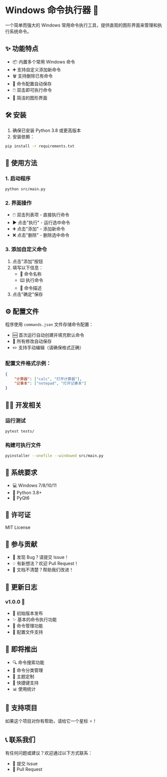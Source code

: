 # Windows 命令执行器 🚀

一个简单而强大的 Windows 常用命令执行工具，提供直观的图形界面来管理和执行系统命令。

## ✨ 功能特点

- 📦 内置多个常用 Windows 命令
- ➕ 支持自定义添加新命令
- 🗑️ 支持删除已有命令
- 💾 命令配置自动保存
- 🖱️ 双击即可执行命令
- 🎨 简洁的图形界面

## 🛠️ 安装

1. 确保已安装 Python 3.8 或更高版本
2. 安装依赖：
```bash
pip install -r requirements.txt
```

## 📖 使用方法

### 1. 启动程序
```bash
python src/main.py
```

### 2. 界面操作
- 🖱️ 双击列表项 - 直接执行命令
- ▶️ 点击"执行" - 运行选中命令
- ➕ 点击"添加" - 添加新命令
- ❌ 点击"删除" - 删除选中命令

### 3. 添加自定义命令
1. 点击"添加"按钮
2. 填写以下信息：
   - 📝 命令名称
   - ⌨️ 执行命令
   - 📄 命令描述
3. 点击"确定"保存

## ⚙️ 配置文件

程序使用 `commands.json` 文件存储命令配置：
- 🆕 首次运行自动创建并填充默认命令
- 🔄 所有修改自动保存
- ✏️ 支持手动编辑（请确保格式正确）

### 配置文件格式示例：
```json
{
    "计算器": ["calc", "打开计算器"],
    "记事本": ["notepad", "打开记事本"]
}
```

## 👨‍💻 开发相关

### 运行测试
```bash
pytest tests/
```

### 构建可执行文件
```bash
pyinstaller --onefile --windowed src/main.py
```

## 🔧 系统要求

- 💻 Windows 7/8/10/11
- 🐍 Python 3.8+
- 🎯 PyQt6

## 📄 许可证

MIT License

## 🤝 参与贡献

- 🐛 发现 Bug？请提交 Issue！
- 💡 有新想法？欢迎 Pull Request！
- 📝 文档不清楚？帮助我们改进！

## 📝 更新日志

### v1.0.0 🎉
- 🚀 初始版本发布
- ✨ 基本的命令执行功能
- 🔧 命令管理功能
- 💾 配置文件支持

## 🎯 即将推出

- 🔍 命令搜索功能
- 📁 命令分类管理
- 🌈 主题定制
- 🔑 快捷键支持
- 📊 使用统计

## 💖 支持项目

如果这个项目对你有帮助，请给它一个星标 ⭐️！

## 📞 联系我们

有任何问题或建议？欢迎通过以下方式联系：
- 📮 提交 Issue
- 🌟 Pull Request